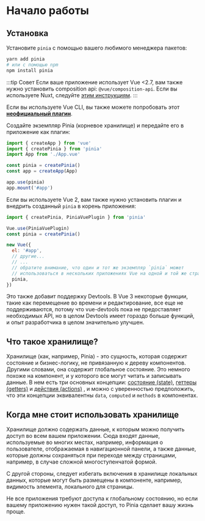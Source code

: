 # Начало работы

## Установка

<VueMasteryLogoLink for="pinia-cheat-sheet">
</VueMasteryLogoLink>

Установите `pinia` с помощью вашего любимого менеджера пакетов:

```bash
yarn add pinia
# или с помощью npm
npm install pinia
```

:::tip Совет
Если ваше приложение использует Vue <2.7, вам также нужно установить composition api: `@vue/composition-api`. Если вы используете Nuxt, следуйте [этим инструкциям](/ssr/nuxt.md).
:::

Если вы используете Vue CLI, вы также можете попробовать этот [**неофициальный плагин**](https://github.com/wobsoriano/vue-cli-plugin-pinia).

Создайте экземпляр Pinia (корневое хранилище) и передайте его в приложение как плагин:

```js {2,5-6,8}
import { createApp } from 'vue'
import { createPinia } from 'pinia'
import App from './App.vue'

const pinia = createPinia()
const app = createApp(App)

app.use(pinia)
app.mount('#app')
```

Если вы используете Vue 2, вам также нужно установить плагин и внедрить созданный `pinia` в корень приложения:

```js {1,3-4,12}
import { createPinia, PiniaVuePlugin } from 'pinia'

Vue.use(PiniaVuePlugin)
const pinia = createPinia()

new Vue({
  el: '#app',
  // другие...
  // ...
  // обратите внимание, что один и тот же экземпляр `pinia` может
  // использоваться в нескольких приложениях Vue на одной и той же странице
  pinia,
})
```

Это также добавит поддержку Devtools. В Vue 3 некоторые функции, такие как перемещение во времени и редактирование, все еще не поддерживаются, потому что vue-devtools пока не предоставляет необходимых API, но в целом Devtools имеет гораздо больше функций, и опыт разработчика в целом значительно улучшен.

## Что такое хранилище?

Хранилище (как, например, Pinia) - это сущность, которая содержит состояние и бизнес-логику, не привязанную к дереву компонентов. Другими словами, она содержит глобальное состояние. Это немного похоже на компонент, и у которого все могут читать и записывать данные. В нем есть три основных концепции: [состояние (state)](./core-concepts/state.md), [геттеры (getters)](./core-concepts/getters.md) и [действия (actions)](./core-concepts/actions.md) , и можно с уверенностью предположить, что эти концепции эквивалентны `data`, `computed` и `methods` в компонентах.

## Когда мне стоит использовать хранилище

Хранилище должно содержать данные, к которым можно получить доступ во всем вашем приложении. Сюда входят данные, используемые во многих местах, например, информация о пользователе, отображаемая в навигационной панели, а также данные, которые должны сохраняться при переходе между страницами, например, в случае сложной многоступенчатой формой.

С другой стороны, следует избегать включения в хранилище локальных данных, которые могут быть размещены в компоненте, например, видимость элемента, локального для страницы.

Не все приложения требуют доступа к глобальному состоянию, но если вашему приложению нужен такой доступ, то Pinia сделает вашу жизнь проще.
